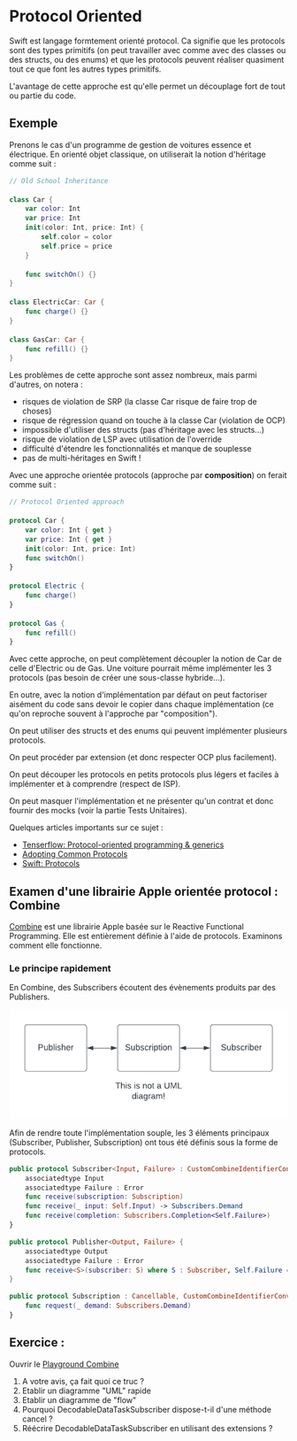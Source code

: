 # Protocol Oriented

Swift est langage formtement orienté protocol. Ca signifie que les protocols sont des types primitifs (on peut travailler avec comme avec des classes ou des structs, ou des enums) et que les protocols peuvent réaliser quasiment tout ce que font les autres types primitifs.

L'avantage de cette approche est qu'elle permet un découplage fort de tout ou partie du code.

## Exemple

Prenons le cas d'un programme de gestion de voitures essence et électrique. En orienté objet classique, on utiliserait la notion d'héritage comme suit :

```swift
// Old School Inheritance

class Car {
    var color: Int
    var price: Int
    init(color: Int, price: Int) {
        self.color = color
        self.price = price
    }

    func switchOn() {}
}

class ElectricCar: Car {
    func charge() {}
}

class GasCar: Car {
    func refill() {}
}
```

Les problèmes de cette approche sont assez nombreux, mais parmi d'autres, on notera :
- risques de violation de SRP (la classe Car risque de faire trop de choses)
- risque de régression quand on touche à la classe Car (violation de OCP)
- impossible d'utiliser des structs (pas d'héritage avec les structs...)
- risque de violation de LSP avec utilisation de l'override
- difficulté d'étendre les fonctionnalités et manque de souplesse
- pas de multi-héritages en Swift !

Avec une approche orientée protocols (approche par **composition**) on ferait comme suit :

```swift
// Protocol Oriented approach

protocol Car {
    var color: Int { get }
    var price: Int { get }
    init(color: Int, price: Int)
    func switchOn()
}

protocol Electric {
    func charge()
}

protocol Gas {
    func refill()
}
```

Avec cette approche, on peut complètement découpler la notion de Car de celle d'Electric ou de Gas. Une voiture pourrait même implémenter les 3 protocols (pas besoin de créer une sous-classe hybride...).

En outre, avec la notion d'implémentation par défaut on peut factoriser aisément du code sans devoir le copier dans chaque implémentation (ce qu'on reproche souvent à l'approche par "composition").

On peut utiliser des structs et des enums qui peuvent implémenter plusieurs protocols.

On peut procéder par extension (et donc respecter OCP plus facilement).

On peut découper les protocols en petits protocols plus légers et faciles à implémenter et à comprendre (respect de ISP).

On peut masquer l'implémentation et ne présenter qu'un contrat et donc fournir des mocks (voir la partie Tests Unitaires).

Quelques articles importants sur ce sujet :
- [Tenserflow: Protocol-oriented programming & generics](https://www.tensorflow.org/swift/tutorials/protocol_oriented_generics?hl=en)
- [Adopting Common Protocols](https://developer.apple.com/documentation/swift/adopting-common-protocols)
- [Swift: Protocols](https://docs.swift.org/swift-book/documentation/the-swift-programming-language/protocols)

## Examen d'une librairie Apple orientée protocol : Combine

[Combine](https://developer.apple.com/documentation/combine) est une librairie Apple basée sur le Reactive Functional Programming. Elle est entièrement définie à l'aide de protocols. Examinons comment elle fonctionne.

### Le principe rapidement

En Combine, des Subscribers écoutent des évènements produits par des Publishers.

![Combine](images/protocol_oriented/combine.png)

Afin de rendre toute l'implémentation souple, les 3 éléments principaux (Subscriber, Publisher, Subscription) ont tous été définis sous la forme de protocols.

```Swift
public protocol Subscriber<Input, Failure> : CustomCombineIdentifierConvertible {
    associatedtype Input
    associatedtype Failure : Error
    func receive(subscription: Subscription)
    func receive(_ input: Self.Input) -> Subscribers.Demand
    func receive(completion: Subscribers.Completion<Self.Failure>)
}
```

```Swift
public protocol Publisher<Output, Failure> {
    associatedtype Output
    associatedtype Failure : Error
    func receive<S>(subscriber: S) where S : Subscriber, Self.Failure == S.Failure, Self.Output == S.Input
}
```

```Swift
public protocol Subscription : Cancellable, CustomCombineIdentifierConvertible {
    func request(_ demand: Subscribers.Demand)
}
```

## Exercice :

Ouvrir le [Playground Combine](playgrounds/Combine.playground)

1. A votre avis, ça fait quoi ce truc ?
1. Etablir un diagramme "UML" rapide
1. Etablir un diagramme de "flow"
1. Pourquoi DecodableDataTaskSubscriber dispose-t-il d'une méthode cancel ?
1. Réécrire DecodableDataTaskSubscriber en utilisant des extensions ?